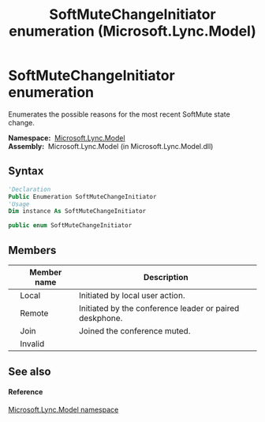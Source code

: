 ﻿---
title: SoftMuteChangeInitiator enumeration (Microsoft.Lync.Model)
TOCTitle: SoftMuteChangeInitiator enumeration
ms:assetid: T:Microsoft.Lync.Model.SoftMuteChangeInitiator_DI_3_UC_OCS14MrefLyncWPF
ms:mtpsurl: https://msdn.microsoft.com/en-us/library/microsoft.lync.model.softmutechangeinitiator_di_3_uc_ocs14mreflyncwpf(v=office.15)
ms:contentKeyID: 48600928
ms.date: 07/28/2014
mtps_version: v=office.15
f1_keywords:
- Microsoft.Lync.Model.SoftMuteChangeInitiator
- Microsoft.Lync.Model.SoftMuteChangeInitiator.Invalid
- Microsoft.Lync.Model.SoftMuteChangeInitiator.Join
- Microsoft.Lync.Model.SoftMuteChangeInitiator.Local
- Microsoft.Lync.Model.SoftMuteChangeInitiator.Remote
dev_langs:
- CSharp
- JScript
- VB
- other
---

# SoftMuteChangeInitiator enumeration

Enumerates the possible reasons for the most recent SoftMute state change.

**Namespace:**  [Microsoft.Lync.Model](microsoft-lync-model-namespace_2.md)  
**Assembly:**  Microsoft.Lync.Model (in Microsoft.Lync.Model.dll)

## Syntax

``` vb
'Declaration
Public Enumeration SoftMuteChangeInitiator
'Usage
Dim instance As SoftMuteChangeInitiator
```

``` csharp
public enum SoftMuteChangeInitiator
```

## Members

<table>
<thead>
<tr class="header">
<th></th>
<th>Member name</th>
<th>Description</th>
</tr>
</thead>
<tbody>
<tr class="odd">
<td></td>
<td>Local</td>
<td>Initiated by local user action.</td>
</tr>
<tr class="even">
<td></td>
<td>Remote</td>
<td>Initiated by the conference leader or paired deskphone.</td>
</tr>
<tr class="odd">
<td></td>
<td>Join</td>
<td>Joined the conference muted.</td>
</tr>
<tr class="even">
<td></td>
<td>Invalid</td>
<td></td>
</tr>
</tbody>
</table>


## See also

#### Reference

[Microsoft.Lync.Model namespace](microsoft-lync-model-namespace_2.md)

